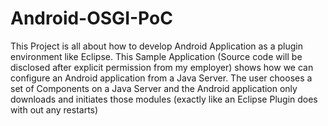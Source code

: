 # Android-OSGI-PoC
This Project is all about how to develop Android Application as a plugin environment like Eclipse. This Sample Application (Source code will be disclosed after explicit permission from my employer) shows how we can configure an Android application from a Java Server. The user chooses a set of Components on a Java Server and the Android application only downloads and initiates those modules (exactly like an Eclipse Plugin does with out any restarts)

